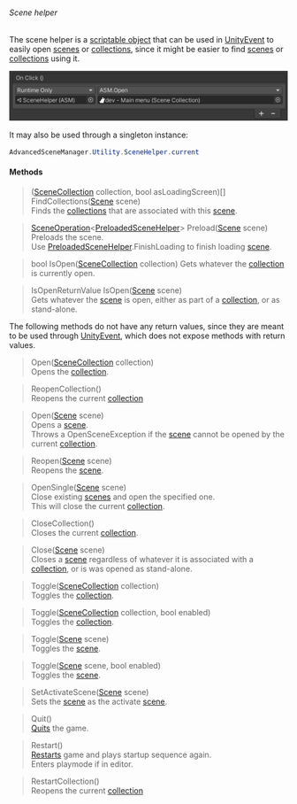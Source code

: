 ###### Scene helper

The scene helper is a [scriptable object](https://docs.unity3d.com/Manual/class-ScriptableObject.html) that can be used in [UnityEvent](https://docs.unity3d.com/ScriptReference/Events.UnityEvent.html) to easily open [scenes](Scene.md) or [collections](SceneCollection.md), since it might be easier to find [scenes](Scene.md) or [collections](SceneCollection.md) using it.

![](image/scene-helper.png)

It may also be used through a singleton instance:
```csharp
AdvancedSceneManager.Utility.SceneHelper.current
```

#### Methods

> ([SceneCollection](SceneCollection.md) collection, bool asLoadingScreen)[] FindCollections([Scene](Scene.md) scene)\
Finds the [collections](SceneCollection.md) that are associated with this [scene](Scene).

> [SceneOperation](SceneOperation.md)<[PreloadedSceneHelper](PreloadedSceneHelper.md)> Preload([Scene](Scene.md) scene)\
Preloads the scene.\
Use [PreloadedSceneHelper](PreloadedSceneHelper.md).FinishLoading to finish loading [scene](Scene.md).

> bool IsOpen([SceneCollection](SceneCollection.md) collection)
Gets whatever the [collection](SceneCollection.md) is currently open.

> IsOpenReturnValue IsOpen([Scene](Scene.md) scene)\
Gets whatever the [scene](Scene.md) is open, either as part of a [collection](SceneCollection.md), or as stand-alone.

The following methods do not have any return values, since they are meant to be used through [UnityEvent](https://docs.unity3d.com/ScriptReference/Events.UnityEvent.html), which does not expose methods with return values.

> Open([SceneCollection](SceneCollection.md) collection)\
Opens the [collection](SceneCollection.md).

> ReopenCollection()\
Reopens the current [collection](SceneCollection.md)

> Open([Scene](Scene.md) scene)\
Opens a [scene](Scene.md).\
Throws a OpenSceneException if the [scene](Scene.md) cannot be opened by the current [collection](SceneCollection.md).

> Reopen([Scene](Scene.md) scene)\
Reopens the [scene](Scene.md).

> OpenSingle([Scene](Scene.md) scene)\
Close existing [scenes](Scene.md) and open the specified one.\
This will close the current [collection](SceneCollection.md).

> CloseCollection()\
Closes the current [collection](SceneCollection.md).

> Close([Scene](Scene.md) scene)\
Closes a [scene](Scene.md) regardless of whatever it is associated with a [collection](SceneCollection.md), or is was opened as stand-alone.

> Toggle([SceneCollection](SceneCollection.md) collection)\
Toggles the [collection](SceneCollection.md).

> Toggle([SceneCollection](SceneCollection.md) collection, bool enabled)\
Toggles the [collection](SceneCollection.md).

> Toggle([Scene](Scene.md) scene)\
Toggles the [scene](Scene.md).

> Toggle([Scene](Scene.md) scene, bool enabled)\
Toggles the [scene](Scene.md).

<a class="pdf-page-break"></a>

> SetActivateScene([Scene](Scene.md) scene)\
Sets the [scene](Scene.md) as the activate [scene](Scene.md).

> Quit()\
[Quits](SceneManager.md#quit) the game.

> Restart()\
[Restarts](SceneManager.md#runtime) game and plays startup sequence again.\
Enters playmode if in editor.

> RestartCollection()\
Reopens the current [collection](SceneCollection.md)
